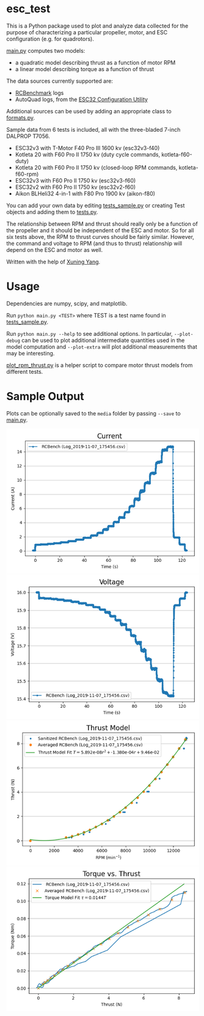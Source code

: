 # esc\_test

This is a Python package used to plot and analyze data collected for the purpose of characterizing a particular propeller, motor, and ESC configuration (e.g. for quadrotors).

[main.py](main.py) computes two models:

* a quadratic model describing thrust as a function of motor RPM
* a linear model describing torque as a function of thrust

The data sources currently supported are:

* [RCBenchmark](https://gitlab.com/TytoRobotics/RCbenchmarkGUI) logs
* AutoQuad logs, from the [ESC32 Configuration Utility](http://autoquad.org/wiki/wiki/aq-esc32/esc32-configuration-utility)

Additional sources can be used by adding an appropriate class to [formats.py](formats.py).

Sample data from 6 tests is included, all with the three-bladed 7-inch DALPROP T7056.

* ESC32v3 with T-Motor F40 Pro III 1600 kv (esc32v3-f40)
* Kotleta 20 with F60 Pro II 1750 kv (duty cycle commands, kotleta-f60-duty)
* Kotleta 20 with F60 Pro II 1750 kv (closed-loop RPM commands, kotleta-f60-rpm)
* ESC32v3 with F60 Pro II 1750 kv (esc32v3-f60)
* ESC32v2 with F60 Pro II 1750 kv (esc32v2-f60)
* Aikon BLHeli32 4-in-1 with F80 Pro 1900 kv (aikon-f80)

You can add your own data by editing [tests_sample.py](tests_sample.py) or creating Test objects and adding them to [tests.py](tests.py).

The relationship between RPM and thrust should really only be a function of the propeller and it should be independent of the ESC and motor.
So for all six tests above, the RPM to thrust curves should be fairly similar.
However, the command and voltage to RPM (and thus to thrust) relationship will depend on the ESC and motor as well.

Written with the help of [Xuning Yang](http://xuningyang.com).

# Usage

Dependencies are numpy, scipy, and matplotlib.

Run `python main.py <TEST>` where TEST is a test name found in [tests_sample.py](tests_sample.py).

Run `python main.py --help` to see additional options.
In particular, `--plot-debug` can be used to plot additional intermediate quantities used in the model computation and `--plot-extra` will plot additional measurements that may be interesting.

[plot_rpm_thrust.py](plot_rpm_thrust.py) is a helper script to compare motor thrust models from different tests.

# Sample Output

Plots can be optionally saved to the `media` folder by passing `--save` to [main.py](main.py).

<p align="center">
  <img src="https://github.com/alspitz/esc_test/blob/master/media/kotleta-f60-rpm/kotleta-f60-rpm-Current.png?raw=true" alt="Current from kotleta-f60-rpm"/>
  <img src="https://github.com/alspitz/esc_test/blob/master/media/kotleta-f60-rpm/kotleta-f60-rpm-Voltage.png?raw=true" alt="Voltage from kotleta-f60-rpm"/>
  <img src="https://github.com/alspitz/esc_test/blob/master/media/kotleta-f60-rpm/kotleta-f60-rpm-Thrust_Model.png?raw=true" alt="Thrust model from kotleta-f60-rpm"/>
  <img src="https://github.com/alspitz/esc_test/blob/master/media/kotleta-f60-rpm/kotleta-f60-rpm-Torque_vs._Thrust.png?raw=true" alt="Torque model from kotleta-f60-rpm"/>
</p>
